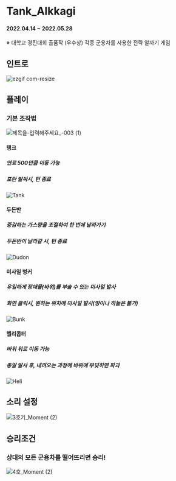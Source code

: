 # Tank_Alkkagi
#### 2022.04.14 ~ 2022.05.28
※ 대학교 경진대회 출품작 (우수상)
각종 군용차를 사용한 전략 알까기 게임

## 인트로
![ezgif com-resize](https://github.com/macaroonlove/Tank_Alkkagi/assets/87137181/39d79927-9b2a-4729-8a82-a5486bf6faca)


## 플레이
### 기본 조작법
![제목을-입력해주세요_-003 (1)](https://github.com/macaroonlove/Tank_Alkkagi/assets/87137181/aa33a0ce-b05f-4c55-97ae-d9dc6ea03f2b)

#### 탱크
##### 연료 500만큼 이동 가능
##### 포탄 발싸시, 턴 종료
![Tank](https://github.com/macaroonlove/Tank_Alkkagi/assets/87137181/4b4f5be4-b38b-4b66-b5b3-6d74ad1f3ee9)

#### 두돈반
##### 증감하는 가스량을 조절하여 한 번에 날라가기
##### 두돈반이 날라갈 시, 턴 종료
![Dudon](https://github.com/macaroonlove/Tank_Alkkagi/assets/87137181/3f3d93d5-a9ce-4ffa-9c9a-206e484d9a42)

#### 미사일 벙커
##### 유일하게 장애물(바위)를 부술 수 있는 미사일 발사
##### 화면 클릭시, 원하는 위치에 미사일 발사(땅이나 하늘은 불가)
![Bunk](https://github.com/macaroonlove/Tank_Alkkagi/assets/87137181/a78212cf-0b3f-4091-a687-02d411e697c7)

#### 헬리콥터
##### 바위 위로 이동 가능
##### 총알 발사 후, 내려오는 과정에 바위에 부딪히면 파괴
![Heli](https://github.com/macaroonlove/Tank_Alkkagi/assets/87137181/1163f1f9-b356-40c7-adce-0859b8654b4d)

## 소리 설정
![3호기_Moment (2)](https://github.com/macaroonlove/Tank_Alkkagi/assets/87137181/a0e55a5b-f524-48bc-b175-a2f7475c29cb)

## 승리조건
### 상대의 모든 군용차를 떨어뜨리면 승리!
![4호_Moment (2)](https://github.com/macaroonlove/Tank_Alkkagi/assets/87137181/19e56112-8bcd-49fc-bac3-ecdf542a9971)
